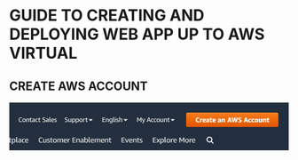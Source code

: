 # GUIDE TO CREATING AND DEPLOYING WEB APP UP TO AWS VIRTUAL

## CREATE AWS ACCOUNT
![alt text](a.png)